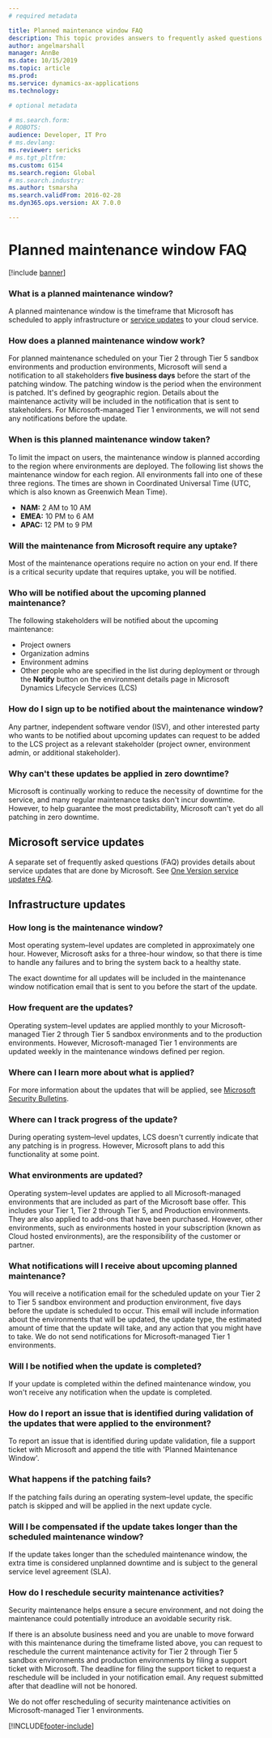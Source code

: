 ```yaml
---
# required metadata

title: Planned maintenance window FAQ
description: This topic provides answers to frequently asked questions about the Microsoft planned maintenance windows.
author: angelmarshall
manager: AnnBe
ms.date: 10/15/2019
ms.topic: article
ms.prod: 
ms.service: dynamics-ax-applications
ms.technology: 

# optional metadata

# ms.search.form: 
# ROBOTS: 
audience: Developer, IT Pro
# ms.devlang: 
ms.reviewer: sericks
# ms.tgt_pltfrm: 
ms.custom: 6154
ms.search.region: Global
# ms.search.industry: 
ms.author: tsmarsha
ms.search.validFrom: 2016-02-28
ms.dyn365.ops.version: AX 7.0.0

---
```


# Planned maintenance window FAQ
[!include [banner](../includes/banner.md)]

### What is a planned maintenance window?
A planned maintenance window is the timeframe that Microsoft has scheduled to apply infrastructure or [service updates](../../fin-ops/get-started/one-version.md) to your cloud service.

### How does a planned maintenance window work?
For planned maintenance scheduled on your Tier 2 through Tier 5 sandbox environments and production environments, Microsoft will send a notification to all stakeholders **five business days** before the start of the patching window. The patching window is the period when the environment is patched. It's defined by geographic region. Details about the maintenance activity will be included in the notification that is sent to stakeholders. For Microsoft-managed Tier 1 environments, we will not send any notifications before the update. 

### When is this planned maintenance window taken?
To limit the impact on users, the maintenance window is planned according to the region where environments are deployed. The following list shows the maintenance window for each region. All environments fall into one of these three regions. The times are shown in Coordinated Universal Time (UTC, which is also known as Greenwich Mean Time).

- **NAM:** 2 AM to 10 AM
- **EMEA:** 10 PM to 6 AM
- **APAC:** 12 PM to 9 PM

### Will the maintenance from Microsoft require any uptake?
Most of the maintenance operations require no action on your end. If there is a critical security update that requires uptake, you will be notified.

### Who will be notified about the upcoming planned maintenance?
The following stakeholders will be notified about the upcoming maintenance:

- Project owners
- Organization admins
- Environment admins
- Other people who are specified in the list during deployment or through the **Notify** button on the environment details page in Microsoft Dynamics Lifecycle Services (LCS)

### How do I sign up to be notified about the maintenance window?
Any partner, independent software vendor (ISV), and other interested party who wants to be notified about upcoming updates can request to be added to the LCS project as a relevant stakeholder (project owner, environment admin, or additional stakeholder).

### Why can't these updates be applied in zero downtime?
Microsoft is continually working to reduce the necessity of downtime for the service, and many regular maintenance tasks don't incur downtime. However, to help guarantee the most predictability, Microsoft can't yet do all patching in zero downtime.

## Microsoft service updates 
A separate set of frequently asked questions (FAQ) provides details about service updates that are done by Microsoft. See [One Version service updates FAQ](../../fin-ops/get-started/one-version.md).

## Infrastructure updates 

### How long is the maintenance window?
Most operating system–level updates are completed in approximately one hour. However, Microsoft asks for a three-hour window, so that there is time to handle any failures and to bring the system back to a healthy state. 

The exact downtime for all updates will be included in the maintenance window notification email that is sent to you before the start of the update.

### How frequent are the updates?
Operating system–level updates are applied monthly to your Microsoft-managed Tier 2 through Tier 5 sandbox environments and to the production environments. However, Microsoft-managed Tier 1 environments are updated weekly in the maintenance windows defined per region.

### Where can I learn more about what is applied?
For more information about the updates that will be applied, see [Microsoft Security Bulletins](https://technet.microsoft.com/security/bulletins.aspx).

### Where can I track progress of the update?
During operating system–level updates, LCS doesn't currently indicate that any patching is in progress. However, Microsoft plans to add this functionality at some point.

### What environments are updated?
Operating system–level updates are applied to all Microsoft-managed environments that are included as part of the Microsoft base offer. This includes your Tier 1, Tier 2 through Tier 5, and Production environments. They are also applied to add-ons that have been purchased. However, other environments, such as environments hosted in your subscription (known as Cloud hosted environments), are the responsibility of the customer or partner.

### What notifications will I receive about upcoming planned maintenance?
You will receive a notification email for the scheduled update on your Tier 2 to Tier 5 sandbox environment and production environment, five days before the update is scheduled to occur. This email will include information about the environments that will be updated, the update type, the estimated amount of time that the update will take, and any action that you might have to take. We do not send notifications for Microsoft-managed Tier 1 environments. 

### Will I be notified when the update is completed?
If your update is completed within the defined maintenance window, you won't receive any notification when the update is completed. 

### How do I report an issue that is identified during validation of the updates that were applied to the environment?
To report an issue that is identified during update validation, file a support ticket with Microsoft and append the title with 'Planned Maintenance Window'.

### What happens if the patching fails?
If the patching fails during an operating system–level update, the specific patch is skipped and will be applied in the next update cycle.

### Will I be compensated if the update takes longer than the scheduled maintenance window?
If the update takes longer than the scheduled maintenance window, the extra time is considered unplanned downtime and is subject to the general service level agreement (SLA).

### How do I reschedule security maintenance activities?
Security maintenance helps ensure a secure environment, and not doing the maintenance could potentially introduce an avoidable security risk. 

If there is an absolute business need and you are unable to move forward with this maintenance during the timeframe listed above, you can request to reschedule the current maintenance activity for Tier 2 through Tier 5 sandbox environments and production environments by filing a support ticket with Microsoft. The deadline for filing the support ticket to request a reschedule will be included in your notification email. Any request submitted after that deadline will not be honored. 

We do not offer rescheduling of security maintenance activities on Microsoft-managed Tier 1 environments.


[!INCLUDE[footer-include](../../../includes/footer-banner.md)]